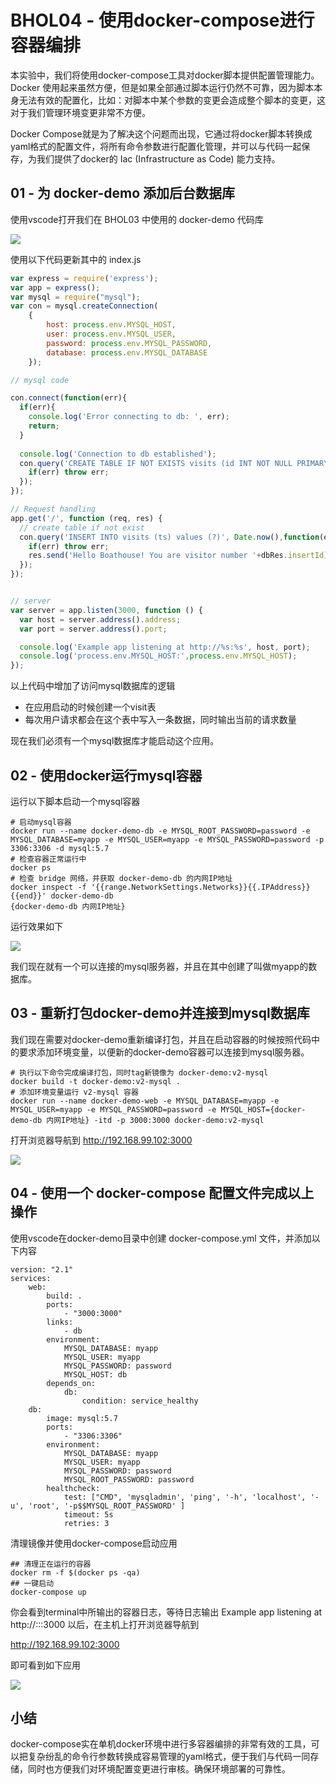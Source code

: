# BHOL04 - 使用docker-compose进行容器编排

本实验中，我们将使用docker-compose工具对docker脚本提供配置管理能力。Docker 使用起来虽然方便，但是如果全部通过脚本运行仍然不可靠，因为脚本本身无法有效的配置化，比如：对脚本中某个参数的变更会造成整个脚本的变更，这对于我们管理环境变更非常不方便。

Docker Compose就是为了解决这个问题而出现，它通过将docker脚本转换成yaml格式的配置文件，将所有命令参数进行配置化管理，并可以与代码一起保存，为我们提供了docker的 Iac (Infrastructure as Code) 能力支持。

## 01 - 为 docker-demo 添加后台数据库

使用vscode打开我们在 BHOL03 中使用的 docker-demo 代码库

![](images/bhol03-dockerbuild001.png)


使用以下代码更新其中的 index.js

```javascript
var express = require('express');
var app = express();
var mysql = require("mysql");
var con = mysql.createConnection(
    { 
        host: process.env.MYSQL_HOST, 
        user: process.env.MYSQL_USER, 
        password: process.env.MYSQL_PASSWORD, 
        database: process.env.MYSQL_DATABASE
    });

// mysql code

con.connect(function(err){
  if(err){
    console.log('Error connecting to db: ', err);
    return;
  }
  
  console.log('Connection to db established');
  con.query('CREATE TABLE IF NOT EXISTS visits (id INT NOT NULL PRIMARY KEY AUTO_INCREMENT, ts BIGINT)',function(err) {
    if(err) throw err;
  });
});

// Request handling
app.get('/', function (req, res) {
  // create table if not exist
  con.query('INSERT INTO visits (ts) values (?)', Date.now(),function(err, dbRes) {
    if(err) throw err;
    res.send('Hello Boathouse! You are visitor number '+dbRes.insertId);
  });
});


// server
var server = app.listen(3000, function () {
  var host = server.address().address;
  var port = server.address().port;

  console.log('Example app listening at http://%s:%s', host, port);
  console.log('process.env.MYSQL_HOST:',process.env.MYSQL_HOST);
});
```

以上代码中增加了访问mysql数据库的逻辑

- 在应用启动的时候创建一个visit表
- 每次用户请求都会在这个表中写入一条数据，同时输出当前的请求数量

现在我们必须有一个mysql数据库才能启动这个应用。

## 02 - 使用docker运行mysql容器

运行以下脚本启动一个mysql容器

```shell
# 启动mysql容器
docker run --name docker-demo-db -e MYSQL_ROOT_PASSWORD=password -e MYSQL_DATABASE=myapp -e MYSQL_USER=myapp -e MYSQL_PASSWORD=password -p 3306:3306 -d mysql:5.7
# 检查容器正常运行中
docker ps
# 检查 bridge 网络，并获取 docker-demo-db 的内网IP地址
docker inspect -f '{{range.NetworkSettings.Networks}}{{.IPAddress}}{{end}}' docker-demo-db
{docker-demo-db 内网IP地址}
```

运行效果如下

![](images/bhol04-mysql001.png)

我们现在就有一个可以连接的mysql服务器，并且在其中创建了叫做myapp的数据库。

## 03 - 重新打包docker-demo并连接到mysql数据库

我们现在需要对docker-demo重新编译打包，并且在启动容器的时候按照代码中的要求添加环境变量，以便新的docker-demo容器可以连接到mysql服务器。

```shell
# 执行以下命令完成编译打包，同时tag新镜像为 docker-demo:v2-mysql
docker build -t docker-demo:v2-mysql .
# 添加环境变量运行 v2-mysql 容器
docker run --name docker-demo-web -e MYSQL_DATABASE=myapp -e MYSQL_USER=myapp -e MYSQL_PASSWORD=password -e MYSQL_HOST={docker-demo-db 内网IP地址} -itd -p 3000:3000 docker-demo:v2-mysql
```

打开浏览器导航到 http://192.168.99.102:3000 

![](images/bhol04-mysql002.png)

## 04 - 使用一个 docker-compose 配置文件完成以上操作

使用vscode在docker-demo目录中创建 docker-compose.yml 文件，并添加以下内容

```shell
version: "2.1"
services:
    web:
        build: .
        ports:
            - "3000:3000"
        links:
            - db
        environment:
            MYSQL_DATABASE: myapp
            MYSQL_USER: myapp
            MYSQL_PASSWORD: password
            MYSQL_HOST: db
        depends_on:
            db:
                condition: service_healthy
    db:
        image: mysql:5.7
        ports:
            - "3306:3306"
        environment:
            MYSQL_DATABASE: myapp
            MYSQL_USER: myapp
            MYSQL_PASSWORD: password
            MYSQL_ROOT_PASSWORD: password
        healthcheck:
            test: ["CMD", 'mysqladmin', 'ping', '-h', 'localhost', '-u', 'root', '-p$$MYSQL_ROOT_PASSWORD' ]
            timeout: 5s
            retries: 3
```

清理镜像并使用docker-compose启动应用

```shell
## 清理正在运行的容器
docker rm -f $(docker ps -qa)
## 一键启动
docker-compose up
```

你会看到terminal中所输出的容器日志，等待日志输出 Example app listening at http://:::3000 以后，在主机上打开浏览器导航到 

http://192.168.99.102:3000 

即可看到如下应用

![](images/bhol04-mysql002.png)

## 小结

docker-compose实在单机docker环境中进行多容器编排的非常有效的工具，可以把复杂纷乱的命令行参数转换成容易管理的yaml格式，便于我们与代码一同存储，同时也方便我们对环境配置变更进行审核。确保环境部署的可靠性。


